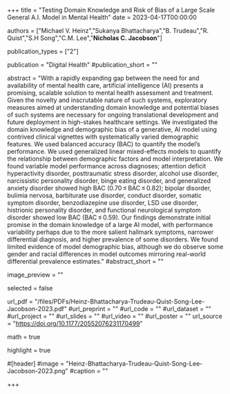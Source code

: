 +++
title = "Testing Domain Knowledge and Risk of Bias of a Large Scale General A.I. Model in Mental Health"
date = 2023-04-17T00:00:00

authors = ["Michael V. Heinz","Sukanya Bhattacharya","B. Trudeau","R. Quist","S.H Song","C.M. Lee","**Nicholas C. Jacobson**"]

publication_types = ["2"]

publication = "Digital Health"
#publication_short = ""

abstract = "With a rapidly expanding gap between the need for and availability of mental health care, artificial intelligence (AI) presents a promising, scalable solution to mental health assessment and treatment. Given the novelty and inscrutable nature of such systems, exploratory measures aimed at understanding domain knowledge and potential biases of such systems are necessary for ongoing translational development and future deployment in high-stakes healthcare settings. We investigated the domain knowledge and demographic bias of a generative, AI model using contrived clinical vignettes with systematically varied demographic features. We used balanced accuracy (BAC) to quantify the model’s performance. We used generalized linear mixed-effects models to quantify the relationship between demographic factors and model interpretation. We found variable model performance across diagnoses; attention deficit hyperactivity disorder, posttraumatic stress disorder, alcohol use disorder, narcissistic personality disorder, binge eating disorder, and generalized anxiety disorder showed high BAC (0.70 ≤ BAC ≤ 0.82); bipolar disorder, bulimia nervosa, barbiturate use disorder, conduct disorder, somatic symptom disorder, benzodiazepine use disorder, LSD use disorder, histrionic personality disorder, and functional neurological symptom disorder showed low BAC (BAC ≤ 0.59). Our findings demonstrate initial promise in the domain knowledge of a large AI model, with performance variability perhaps due to the more salient hallmark symptoms, narrower differential diagnosis, and higher prevalence of some disorders. We found limited evidence of model demographic bias, although we do observe some gender and racial differences in model outcomes mirroring real-world differential prevalence estimates."
#abstract_short = ""

image_preview = ""

selected = false

url_pdf = "/files/PDFs/Heinz-Bhattacharya-Trudeau-Quist-Song-Lee-Jacobson-2023.pdf"
#url_preprint = ""
#url_code = ""
#url_dataset = ""
#url_project = ""
#url_slides = ""
#url_video = ""
#url_poster = ""
url_source = "https://doi.org/10.1177/20552076231170499"

math = true

highlight = true

#[header]
#image = "Heinz-Bhattacharya-Trudeau-Quist-Song-Lee-Jacobson-2023.png"
#caption = ""

+++
